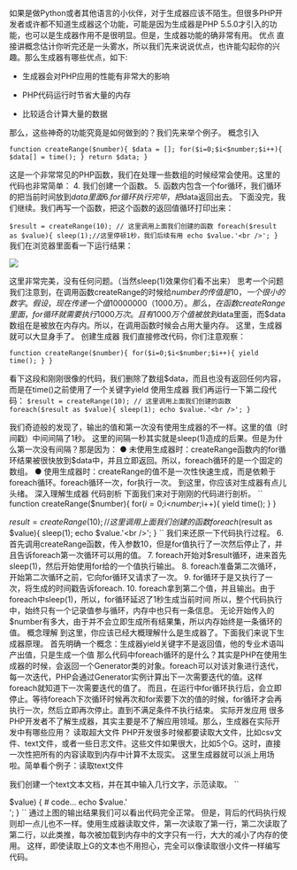 如果是做Python或者其他语言的小伙伴，对于生成器应该不陌生。但很多PHP开发者或许都不知道生成器这个功能，可能是因为生成器是PHP 5.5.0才引入的功能，也可以是生成器作用不是很明显。但是，生成器功能的确非常有用。
优点
直接讲概念估计你听完还是一头雾水，所以我们先来说说优点，也许能勾起你的兴趣。那么生成器有哪些优点，如下:

* 生成器会对PHP应用的性能有非常大的影响

* PHP代码运行时节省大量的内存

* 比较适合计算大量的数据

那么，这些神奇的功能究竟是如何做到的？我们先来举个例子。
概念引入
<br />

``
function createRange($number){
     $data = [];
    for($i=0;$i<$number;$i++){
        $data[] = time();
    }
    return $data;
}
``

这是一个非常常见的PHP函数，我们在处理一些数组的时候经常会使用。这里的代码也非常简单：
  4. 我们创建一个函数。
  5. 函数内包含一个for循环，我们循环的把当前时间放到$data里面
  6. for循环执行完毕，把$data返回出去。
下面没完，我们继续。我们再写一个函数，把这个函数的返回值循环打印出来：

``
$result = createRange(10); // 这里调用上面我们创建的函数
foreach($result as $value){
    sleep(1);//这里停顿1秒，我们后续有用
    echo $value.'<br />';
}
``
我们在浏览器里面看一下运行结果：

![](http://oo9zgdmxh.bkt.clouddn.com/bVZThG.png)

这里非常完美，没有任何问题。（当然sleep(1)效果你们看不出来）
思考一个问题
我们注意到，在调用函数createRange的时候给$number的传值是10，一个很小的数字。假设，现在传递一个值10000000（1000万）。
那么，在函数createRange里面，for循环就需要执行1000万次。且有1000万个值被放到$data里面，而$data数组在是被放在内存内。所以，在调用函数时候会占用大量内存。
这里，生成器就可以大显身手了。
创建生成器
我们直接修改代码，你们注意观察：

``
function createRange($number){
    for($i=0;$i<$number;$i++){
        yield time();
    }
}
``

看下这段和刚刚很像的代码，我们删除了数组$data，而且也没有返回任何内容，而是在time()之前使用了一个关键字yield
使用生成器
我们再运行一下第二段代码：
``
$result = createRange(10); // 这里调用上面我们创建的函数
foreach($result as $value){
    sleep(1);
    echo $value.'<br />';
}
``

我们奇迹般的发现了，输出的值和第一次没有使用生成器的不一样。这里的值（时间戳）中间间隔了1秒。
这里的间隔一秒其实就是sleep(1)造成的后果。但是为什么第一次没有间隔？那是因为：
  ● 未使用生成器时：createRange函数内的for循环结果被很快放到$data中，并且立即返回。所以，foreach循环的是一个固定的数组。
  ● 使用生成器时：createRange的值不是一次性快速生成，而是依赖于foreach循环。foreach循环一次，for执行一次。
到这里，你应该对生成器有点儿头绪。
深入理解生成器
代码剖析
下面我们来对于刚刚的代码进行剖析。
``
function createRange($number){
    for($i=0;$i<$number;$i++){
        yield time();
    }
}

$result = createRange(10); // 这里调用上面我们创建的函数
foreach($result as $value){
    sleep(1);
    echo $value.'<br />';
}
``
我们来还原一下代码执行过程。
  6. 首先调用createRange函数，传入参数10，但是for值执行了一次然后停止了，并且告诉foreach第一次循环可以用的值。
  7. foreach开始对$result循环，进来首先sleep(1)，然后开始使用for给的一个值执行输出。
  8. foreach准备第二次循环，开始第二次循环之前，它向for循环又请求了一次。
  9. for循环于是又执行了一次，将生成的时间戳告诉foreach.
  10. foreach拿到第二个值，并且输出。由于foreach中sleep(1)，所以，for循环延迟了1秒生成当前时间
所以，整个代码执行中，始终只有一个记录值参与循环，内存中也只有一条信息。
无论开始传入的$number有多大，由于并不会立即生成所有结果集，所以内存始终是一条循环的值。
概念理解
到这里，你应该已经大概理解什么是生成器了。下面我们来说下生成器原理。
首先明确一个概念：生成器yield关键字不是返回值，他的专业术语叫产出值，只是生成一个值
那么代码中foreach循环的是什么？其实是PHP在使用生成器的时候，会返回一个Generator类的对象。foreach可以对该对象进行迭代，每一次迭代，PHP会通过Generator实例计算出下一次需要迭代的值。这样foreach就知道下一次需要迭代的值了。
而且，在运行中for循环执行后，会立即停止。等待foreach下次循环时候再次和for索要下次的值的时候，for循环才会再执行一次，然后立即再次停止。直到不满足条件不执行结束。
实际开发应用
很多PHP开发者不了解生成器，其实主要是不了解应用领域。那么，生成器在实际开发中有哪些应用？
读取超大文件
PHP开发很多时候都要读取大文件，比如csv文件、text文件，或者一些日志文件。这些文件如果很大，比如5个G。这时，直接一次性把所有的内容读取到内存中计算不太现实。
这里生成器就可以派上用场啦。简单看个例子：读取text文件

我们创建一个text文本文档，并在其中输入几行文字，示范读取。
``
<?php
header("content-type:text/html;charset=utf-8");
function readTxt()
{
    # code...
    $handle = fopen("./test.txt", 'rb');

    while (feof($handle)===false) {
        # code...
        yield fgets($handle);
    }

    fclose($handle);
}

foreach (readTxt() as $key => $value) {
    # code...
    echo $value.'<br />';
}
``
通过上图的输出结果我们可以看出代码完全正常。
但是，背后的代码执行规则却一点儿也不一样。使用生成器读取文件，第一次读取了第一行，第二次读取了第二行，以此类推，每次被加载到内存中的文字只有一行，大大的减小了内存的使用。
这样，即使读取上G的文本也不用担心，完全可以像读取很小文件一样编写代码。